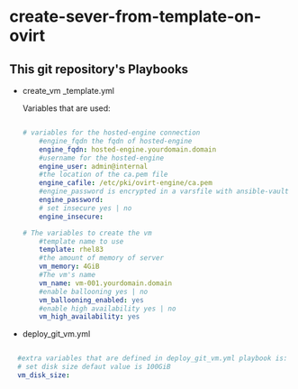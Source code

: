 # create-sever-from-template-on-ovirt 

## This git repository's Playbooks

- create_vm _template.yml 

    Variables that are used:

    ```yaml

    # variables for the hosted-engine connection
        #engine_fqdn the fqdn of hosted-engine
        engine_fqdn: hosted-engine.yourdomain.domain
        #username for the hosted-engine
        engine_user: admin@internal
        #the location of the ca.pem file
        engine_cafile: /etc/pki/ovirt-engine/ca.pem  
        #engine_password is encrypted in a varsfile with ansible-vault
        engine_password:
        # set insecure yes | no
        engine_insecure:

    # The variables to create the vm
        #template name to use
        template: rhel83  
        #the amount of memory of server
        vm_memory: 4GiB
        #The vm's name 
        vm_name: vm-001.yourdomain.domain
        #enable ballooning yes | no
        vm_ballooning_enabled: yes
        #enable high availability yes | no
        vm_high_availability: yes

- deploy_git_vm.yml

```yaml

  #extra variables that are defined in deploy_git_vm.yml playbook is:
  # set disk size defaut value is 100GiB
  vm_disk_size:
